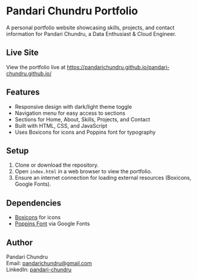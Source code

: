 # Pandari Chundru Portfolio

A personal portfolio website showcasing skills, projects, and contact information for Pandari Chundru, a Data Enthusiast & Cloud Engineer.

## Live Site
View the portfolio live at https://pandarichundru.github.io/pandari-chundru.github.io/

## Features
- Responsive design with dark/light theme toggle
- Navigation menu for easy access to sections
- Sections for Home, About, Skills, Projects, and Contact
- Built with HTML, CSS, and JavaScript
- Uses Boxicons for icons and Poppins font for typography

## Setup
1. Clone or download the repository.
2. Open `index.html` in a web browser to view the portfolio.
3. Ensure an internet connection for loading external resources (Boxicons, Google Fonts).

## Dependencies
- [Boxicons](https://boxicons.com/) for icons
- [Poppins Font](https://fonts.google.com/specimen/Poppins) via Google Fonts

## Author
Pandari Chundru  
Email: pandarichundru@gmail.com  
LinkedIn: [pandari-chundru](https://www.linkedin.com/in/pandari-chundru-200bb2205)
